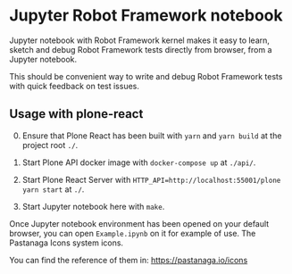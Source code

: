 Jupyter Robot Framework notebook
================================

Jupyter notebook with Robot Framework kernel makes it easy to learn, sketch and debug Robot Framework tests directly from browser, from a Jupyter notebook.

This should be convenient way to write and debug Robot Framework tests with
quick feedback on test issues.

Usage with plone-react
----------------------

0. Ensure that Plone React has been built with ``yarn`` and ``yarn build`` at the project root ``./``.

1. Start Plone API docker image with ``docker-compose up`` at ``./api/``.

2. Start Plone React Server with ``HTTP_API=http://localhost:55001/plone yarn start`` at ``./``.

3. Start Jupyter notebook here with ``make``.

Once Jupyter notebook environment has been opened on your default browser, you can open ``Example.ipynb`` on it for example of use.
The Pastanaga Icons system icons.

You can find the reference of them in: https://pastanaga.io/icons
